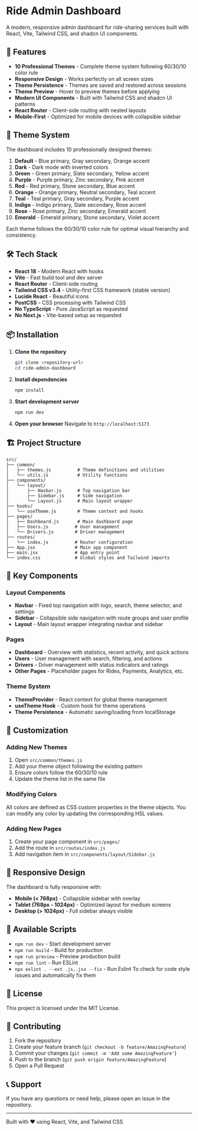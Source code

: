 # Ride Admin Dashboard

A modern, responsive admin dashboard for ride-sharing services built with React, Vite, Tailwind CSS, and shadcn UI components.

## 🚀 Features

- **10 Professional Themes** - Complete theme system following 60/30/10 color rule
- **Responsive Design** - Works perfectly on all screen sizes
- **Theme Persistence** - Themes are saved and restored across sessions
- **Theme Preview** - Hover to preview themes before applying
- **Modern UI Components** - Built with Tailwind CSS and shadcn UI patterns
- **React Router** - Client-side routing with nested layouts
- **Mobile-First** - Optimized for mobile devices with collapsible sidebar

## 🎨 Theme System

The dashboard includes 10 professionally designed themes:

1. **Default** - Blue primary, Gray secondary, Orange accent
2. **Dark** - Dark mode with inverted colors
3. **Green** - Green primary, Slate secondary, Yellow accent
4. **Purple** - Purple primary, Zinc secondary, Pink accent
5. **Red** - Red primary, Stone secondary, Blue accent
6. **Orange** - Orange primary, Neutral secondary, Teal accent
7. **Teal** - Teal primary, Gray secondary, Purple accent
8. **Indigo** - Indigo primary, Slate secondary, Rose accent
9. **Rose** - Rose primary, Zinc secondary, Emerald accent
10. **Emerald** - Emerald primary, Stone secondary, Violet accent

Each theme follows the 60/30/10 color rule for optimal visual hierarchy and consistency.

## 🛠️ Tech Stack

- **React 18** - Modern React with hooks
- **Vite** - Fast build tool and dev server
- **React Router** - Client-side routing
- **Tailwind CSS v3.4** - Utility-first CSS framework (stable version)
- **Lucide React** - Beautiful icons
- **PostCSS** - CSS processing with Tailwind CSS
- **No TypeScript** - Pure JavaScript as requested
- **No Next.js** - Vite-based setup as requested

## 📦 Installation

1. **Clone the repository**
   ```bash
   git clone <repository-url>
   cd ride-admin-dashboard
   ```

2. **Install dependencies**
   ```bash
   npm install
   ```

3. **Start development server**
   ```bash
   npm run dev
   ```

4. **Open your browser**
   Navigate to `http://localhost:5173`

## 🏗️ Project Structure

```
src/
├── common/
│   ├── themes.js          # Theme definitions and utilities
│   └── utils.js           # Utility functions
├── components/
│   └── layout/
│       ├── Navbar.js      # Top navigation bar
│       ├── Sidebar.js     # Side navigation
│       └── Layout.js      # Main layout wrapper
├── hooks/
│   └── useTheme.js        # Theme context and hooks
├── pages/
│   ├── Dashboard.js       # Main dashboard page
│   ├── Users.js          # User management
│   └── Drivers.js        # Driver management
├── routes/
│   └── index.js          # Router configuration
├── App.jsx               # Main app component
├── main.jsx              # App entry point
└── index.css             # Global styles and Tailwind imports
```

## 🎯 Key Components

### Layout Components
- **Navbar** - Fixed top navigation with logo, search, theme selector, and settings
- **Sidebar** - Collapsible side navigation with route groups and user profile
- **Layout** - Main layout wrapper integrating navbar and sidebar

### Pages
- **Dashboard** - Overview with statistics, recent activity, and quick actions
- **Users** - User management with search, filtering, and actions
- **Drivers** - Driver management with status indicators and ratings
- **Other Pages** - Placeholder pages for Rides, Payments, Analytics, etc.

### Theme System
- **ThemeProvider** - React context for global theme management
- **useTheme Hook** - Custom hook for theme operations
- **Theme Persistence** - Automatic saving/loading from localStorage

## 🎨 Customization

### Adding New Themes
1. Open `src/common/themes.js`
2. Add your theme object following the existing pattern
3. Ensure colors follow the 60/30/10 rule
4. Update the theme list in the same file

### Modifying Colors
All colors are defined as CSS custom properties in the theme objects. You can modify any color by updating the corresponding HSL values.

### Adding New Pages
1. Create your page component in `src/pages/`
2. Add the route in `src/routes/index.js`
3. Add navigation item in `src/components/layout/Sidebar.js`

## 📱 Responsive Design

The dashboard is fully responsive with:
- **Mobile (< 768px)** - Collapsible sidebar with overlay
- **Tablet (768px - 1024px)** - Optimized layout for medium screens
- **Desktop (> 1024px)** - Full sidebar always visible

## 🔧 Available Scripts

- `npm run dev` - Start development server
- `npm run build` - Build for production
- `npm run preview` - Preview production build
- `npm run lint` - Run ESLint
- `npx eslint . --ext .js,.jsx --fix` - Run Eslint To check for code style issues and automatically fix them

## 📄 License

This project is licensed under the MIT License.

## 🤝 Contributing

1. Fork the repository
2. Create your feature branch (`git checkout -b feature/AmazingFeature`)
3. Commit your changes (`git commit -m 'Add some AmazingFeature'`)
4. Push to the branch (`git push origin feature/AmazingFeature`)
5. Open a Pull Request

## 📞 Support

If you have any questions or need help, please open an issue in the repository.

---

Built with ❤️ using React, Vite, and Tailwind CSS